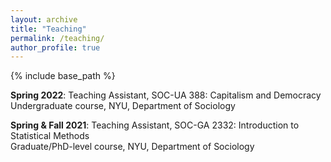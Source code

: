 ```yaml
---
layout: archive
title: "Teaching"
permalink: /teaching/
author_profile: true
---
```


{% include base_path %}  

**Spring 2022**: Teaching Assistant, SOC-UA 388: Capitalism and Democracy \
Undergraduate course, NYU, Department of Sociology

**Spring & Fall 2021**: Teaching Assistant, SOC-GA 2332: Introduction to Statistical Methods \
Graduate/PhD-level course, NYU, Department of Sociology
